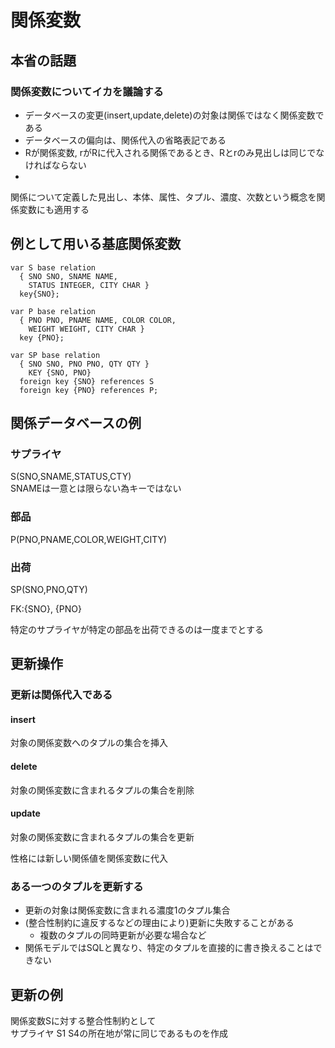 # 関係変数
## 本省の話題
### 関係変数についてイカを議論する
- データベースの変更(insert,update,delete)の対象は関係ではなく関係変数である
- データベースの偏向は、関係代入の省略表記である
- Rが関係変数, rがRに代入される関係であるとき、Rとrのみ見出しは同じでなければならない
- 
 関係について定義した見出し、本体、属性、タプル、濃度、次数という概念を関係変数にも適用する

## 例として用いる基底関係変数

```
var S base relation
  { SNO SNO, SNAME NAME,
    STATUS INTEGER, CITY CHAR }
  key{SNO};
```

```
var P base relation
  { PNO PNO, PNAME NAME, COLOR COLOR,
    WEIGHT WEIGHT, CITY CHAR }
  key {PNO};
```

```
var SP base relation
  { SNO SNO, PNO PNO, QTY QTY }
    KEY {SNO, PNO}
  foreign key {SNO} references S
  foreign key {PNO} references P;
```

## 関係データベースの例
### サプライヤ
S(SNO,SNAME,STATUS,CTY)  
SNAMEは一意とは限らない為キーではない

### 部品
P(PNO,PNAME,COLOR,WEIGHT,CITY)

### 出荷
SP(SNO,PNO,QTY)

FK:{SNO}, {PNO}

特定のサプライヤが特定の部品を出荷できるのは一度までとする

## 更新操作
### 更新は関係代入である
#### insert
対象の関係変数へのタプルの集合を挿入
#### delete
対象の関係変数に含まれるタプルの集合を削除
#### update
対象の関係変数に含まれるタプルの集合を更新

性格には新しい関係値を関係変数に代入

### ある一つのタプルを更新する
- 更新の対象は関係変数に含まれる濃度1のタプル集合
- (整合性制約に違反するなどの理由により)更新に失敗することがある
  - 複数のタプルの同時更新が必要な場合など
- 関係モデルではSQLと異なり、特定のタプルを直接的に書き換えることはできない

## 更新の例
関係変数Sに対する整合性制約として  
サプライヤ S1 S4の所在地が常に同じであるものを作成
